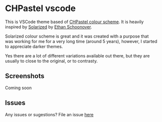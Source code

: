 # CHPastel vscode
This is VSCode theme based of [CHPastel colour scheme](https://caasi.dev/post/chpastel/). It is heavily inspired by [Solarized](https://ethanschoonover.com/solarized/) by [Ethan Schoonover](https://ethanschoonover.com/).

Solarized colour scheme is great and it was created with a purpose that was working for me for a very long time (around 5 years), however, I started to appreciate darker themes.

Yes there are a lot of different variations available out there, but they are usually to close to the original, or to contrasty.

## Screenshots
Coming soon

## Issues
Any issues or sugestions? File an issue [here](https://gitlab.com/chpastel/chpastel-vscode/-/issues)
